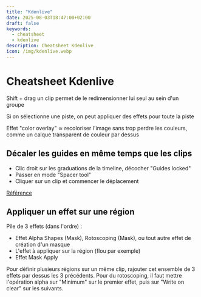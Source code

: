```yaml
---
title: "Kdenlive"
date: 2025-08-03T18:47:00+02:00
draft: false
keywords:
  - cheatsheet
  - kdenlive
description: Cheatsheet Kdenlive
icon: /img/kdenlive.webp
---
```

# Cheatsheet Kdenlive

Shift + drag un clip permet de le redimensionner lui seul au sein d'un groupe

Si on sélectionne une piste, on peut appliquer des effets pour toute la piste

Effet "color overlay" ≃ recoloriser l'image sans trop perdre les couleurs, comme un calque transparent de couleur par dessus

## Décaler les guides en même temps que les clips

- Clic droit sur les graduations de la timeline, décocher "Guides locked"
- Passer en mode "Spacer tool"
- Cliquer sur un clip et commencer le déplacement

[Référence](https://docs.kdenlive.org/en/cutting_and_assembling/guides.html#move-guides-with-spacer-tool)

## Appliquer un effet sur une région

Pile de 3 effets (dans l'ordre) :

- Effet Alpha Shapes (Mask), Rotoscoping (Mask), ou tout autre effet de création d'un masque
- L'effet à appliquer sur la région (flou par exemple)
- Effet Mask Apply

Pour définir plusieurs régions sur un même clip, rajouter cet ensemble de 3 effets par dessus les 3 précédents.
Pour du rotoscoping, il faut mettre l'opération alpha sur "Minimum" sur le premier effet, puis sur "Write on clear" sur les suivants.
